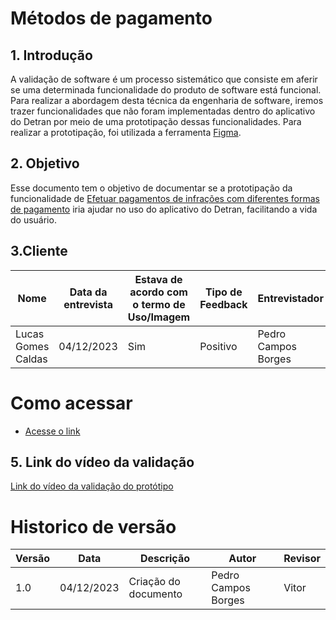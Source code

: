 # Métodos de pagamento

## 1. Introdução

A validação de software é um processo sistemático que consiste em aferir se uma determinada funcionalidade do produto de software está funcional. Para realizar a abordagem desta técnica da engenharia de software, iremos trazer funcionalidades que não foram implementadas dentro do aplicativo do Detran por meio de uma prototipação dessas funcionalidades. Para realizar a prototipação, foi utilizada a ferramenta [Figma](https://www.figma.com).

## 2. Objetivo

Esse documento tem o objetivo de documentar se a prototipação da funcionalidade de [Efetuar pagamentos de infrações com diferentes formas de pagamento](https://www.figma.com/file/HtWM8qWK6v3ioz9tsTXLIY/Detran---Proto?type=design&node-id=0%3A1&mode=design&t=YrXZpB9nuoZMbACY-1) iria ajudar no uso do aplicativo do Detran, facilitando a vida do usuário.

## 3.Cliente


| Nome | Data da entrevista       | Estava de acordo com o termo de Uso/Imagem                 | Tipo de Feedback              | Entrevistador |
| ------ | ---------- | -------------------------- | ------------------- | ------- |
| Lucas Gomes Caldas   | 04/12/2023 | Sim     | Positivo | Pedro Campos Borges   |

# Como acessar

- [Acesse o link](https://www.figma.com/file/HtWM8qWK6v3ioz9tsTXLIY/Detran---Proto?type=design&node-id=0%3A1&mode=design&t=YrXZpB9nuoZMbACY-1)


## 5. Link do vídeo da validação

[Link do vídeo da validação do protótipo](https://youtu.be/G9h7BQO18dI)


# Historico de versão

| Versão | Data       | Descrição                  | Autor               | Revisor |
| ------ | ---------- | -------------------------- | ------------------- | ------- |
| 1.0    | 04/12/2023 | Criação do documento       | Pedro Campos Borges | Vitor   |
